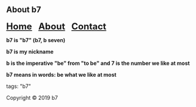 ## About b7

<p><strong><font size="5"><a href="https://b7.github.io">Home</a> &nbsp; <a href="https://b7.github.io/about">About</a> &nbsp; <a href="https://b7.github.io/contact">Contact</a></font></strong></p>

**b7 is "b7" (b7, b seven)**

**b7 is my nickname**

**b is the imperative "be" from "to be" and 7 is the number we like at most**

**b7 means in words: be what we like at most**

tags: "b7"

Copyright © 2019 b7
